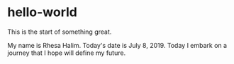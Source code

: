 # hello-world
This is the start of something great.

My name is Rhesa Halim. Today's date is July 8, 2019. Today I embark on a journey that I hope will define my future.
